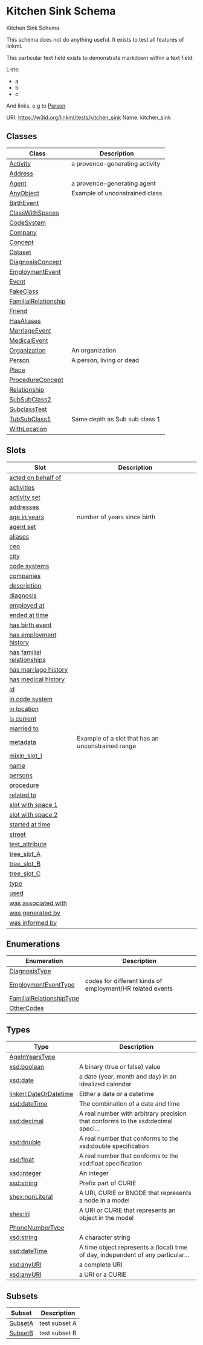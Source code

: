 # Kitchen Sink Schema

Kitchen Sink Schema

This schema does not do anything useful. It exists to test all features of linkml.

This particular text field exists to demonstrate markdown within a text field:

Lists:

   * a
   * b
   * c

And links, e.g to [Person](Person.md)

URI: https://w3id.org/linkml/tests/kitchen_sink
Name: kitchen_sink

## Classes

| Class | Description |
| --- | --- |
| [Activity](Activity.md) | a provence-generating activity |
| [Address](Address.md) |  |
| [Agent](Agent.md) | a provence-generating agent |
| [AnyObject](AnyObject.md) | Example of unconstrained class |
| [BirthEvent](BirthEvent.md) |  |
| [ClassWithSpaces](ClassWithSpaces.md) |  |
| [CodeSystem](CodeSystem.md) |  |
| [Company](Company.md) |  |
| [Concept](Concept.md) |  |
| [Dataset](Dataset.md) |  |
| [DiagnosisConcept](DiagnosisConcept.md) |  |
| [EmploymentEvent](EmploymentEvent.md) |  |
| [Event](Event.md) |  |
| [FakeClass](FakeClass.md) |  |
| [FamilialRelationship](FamilialRelationship.md) |  |
| [Friend](Friend.md) |  |
| [HasAliases](HasAliases.md) |  |
| [MarriageEvent](MarriageEvent.md) |  |
| [MedicalEvent](MedicalEvent.md) |  |
| [Organization](Organization.md) | An organization |
| [Person](Person.md) | A person, living or dead |
| [Place](Place.md) |  |
| [ProcedureConcept](ProcedureConcept.md) |  |
| [Relationship](Relationship.md) |  |
| [SubSubClass2](SubSubClass2.md) |  |
| [SubclassTest](SubclassTest.md) |  |
| [TubSubClass1](TubSubClass1.md) | Same depth as Sub sub class 1 |
| [WithLocation](WithLocation.md) |  |


## Slots

| Slot | Description |
| --- | --- |
| [acted on behalf of](actedOnBehalfOf.md) |  |
| [activities](activities.md) |  |
| [activity set](activity_set.md) |  |
| [addresses](addresses.md) |  |
| [age in years](age_in_years.md) | number of years since birth |
| [agent set](agent_set.md) |  |
| [aliases](altLabel.md) |  |
| [ceo](ceo.md) |  |
| [city](city.md) |  |
| [code systems](code_systems.md) |  |
| [companies](companies.md) |  |
| [description](description.md) |  |
| [diagnosis](diagnosis.md) |  |
| [employed at](employed_at.md) |  |
| [ended at time](endedAtTime.md) |  |
| [has birth event](has_birth_event.md) |  |
| [has employment history](has_employment_history.md) |  |
| [has familial relationships](has_familial_relationships.md) |  |
| [has marriage history](has_marriage_history.md) |  |
| [has medical history](has_medical_history.md) |  |
| [id](id.md) |  |
| [in code system](in_code_system.md) |  |
| [in location](in_location.md) |  |
| [is current](is_current.md) |  |
| [married to](married_to.md) |  |
| [metadata](metadata.md) | Example of a slot that has an unconstrained range |
| [mixin_slot_I](mixin_slot_I.md) |  |
| [name](name.md) |  |
| [persons](persons.md) |  |
| [procedure](procedure.md) |  |
| [related to](related_to.md) |  |
| [slot with space 1](slot_with_space_1.md) |  |
| [slot with space 2](slot_with_space_2.md) |  |
| [started at time](startedAtTime.md) |  |
| [street](street.md) |  |
| [test_attribute](test_attribute.md) |  |
| [tree_slot_A](A.md) |  |
| [tree_slot_B](B.md) |  |
| [tree_slot_C](C.md) |  |
| [type](type.md) |  |
| [used](used.md) |  |
| [was associated with](wasAssociatedWith.md) |  |
| [was generated by](wasGeneratedBy.md) |  |
| [was informed by](wasInformedBy.md) |  |


## Enumerations

| Enumeration | Description |
| --- | --- |
| [DiagnosisType](DiagnosisType.md) |  |
| [EmploymentEventType](EmploymentEventType.md) | codes for different kinds of employment/HR related events |
| [FamilialRelationshipType](FamilialRelationshipType.md) |  |
| [OtherCodes](OtherCodes.md) |  |


## Types

| Type | Description |
| --- | --- |
| [AgeInYearsType](AgeInYearsType.md) |  |
| [xsd:boolean](http://www.w3.org/2001/XMLSchema#boolean) | A binary (true or false) value |
| [xsd:date](http://www.w3.org/2001/XMLSchema#date) | a date (year, month and day) in an idealized calendar |
| [linkml:DateOrDatetime](https://w3id.org/linkml/DateOrDatetime) | Either a date or a datetime |
| [xsd:dateTime](http://www.w3.org/2001/XMLSchema#dateTime) | The combination of a date and time |
| [xsd:decimal](http://www.w3.org/2001/XMLSchema#decimal) | A real number with arbitrary precision that conforms to the xsd:decimal speci... |
| [xsd:double](http://www.w3.org/2001/XMLSchema#double) | A real number that conforms to the xsd:double specification |
| [xsd:float](http://www.w3.org/2001/XMLSchema#float) | A real number that conforms to the xsd:float specification |
| [xsd:integer](http://www.w3.org/2001/XMLSchema#integer) | An integer |
| [xsd:string](http://www.w3.org/2001/XMLSchema#string) | Prefix part of CURIE |
| [shex:nonLiteral](shex:nonLiteral) | A URI, CURIE or BNODE that represents a node in a model |
| [shex:iri](shex:iri) | A URI or CURIE that represents an object in the model |
| [PhoneNumberType](PhoneNumberType.md) |  |
| [xsd:string](http://www.w3.org/2001/XMLSchema#string) | A character string |
| [xsd:dateTime](http://www.w3.org/2001/XMLSchema#dateTime) | A time object represents a (local) time of day, independent of any particular... |
| [xsd:anyURI](http://www.w3.org/2001/XMLSchema#anyURI) | a complete URI |
| [xsd:anyURI](http://www.w3.org/2001/XMLSchema#anyURI) | a URI or a CURIE |


## Subsets

| Subset | Description |
| --- | --- |
| [SubsetA](SubsetA.md) | test subset A |
| [SubsetB](SubsetB.md) | test subset B |
